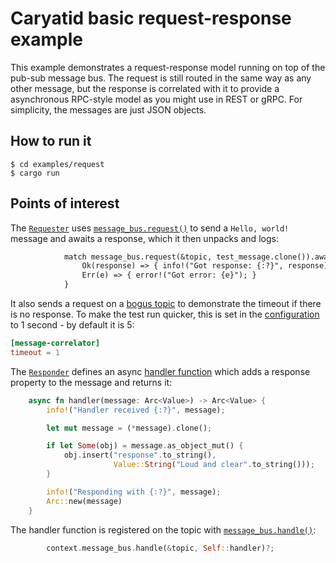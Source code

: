 # Caryatid basic request-response example

This example demonstrates a request-response model running on top of the pub-sub message bus.  The
request is still routed in the same way as any other message, but the response is correlated with it
to provide a asynchronous RPC-style model as you might use in REST or gRPC.  For simplicity,
the messages are just JSON objects.

## How to run it

```shell
$ cd examples/request
$ cargo run
```

## Points of interest

The [`Requester`](src/requester.rs) uses [`message_bus.request()`](src/requester.rs#L37) to send a `Hello, world!` message
and awaits a response, which it then unpacks and logs:

```rest
            match message_bus.request(&topic, test_message.clone()).await {
                Ok(response) => { info!("Got response: {:?}", response); },
                Err(e) => { error!("Got error: {e}"); }
            }
```

It also sends a request on a [bogus topic](src/requester.rs#L44) to demonstrate the timeout if there is no response.  To make
the test run quicker, this is set in the [configuration](request.toml#L20) to 1 second - by default it is 5:

```toml
[message-correlator]
timeout = 1
```

The [`Responder`](src/responder.rs) defines an async [handler function](src/responder.rs#L26) which adds a response property
to the message and returns it:

```rust
    async fn handler(message: Arc<Value>) -> Arc<Value> {
        info!("Handler received {:?}", message);

        let mut message = (*message).clone();

        if let Some(obj) = message.as_object_mut() {
            obj.insert("response".to_string(),
                       Value::String("Loud and clear".to_string()));
        }

        info!("Responding with {:?}", message);
        Arc::new(message)
    }
```

The handler function is registered on the topic with [`message_bus.handle()`](src/responder.rs#L40):

```rust
        context.message_bus.handle(&topic, Self::handler)?;
```
